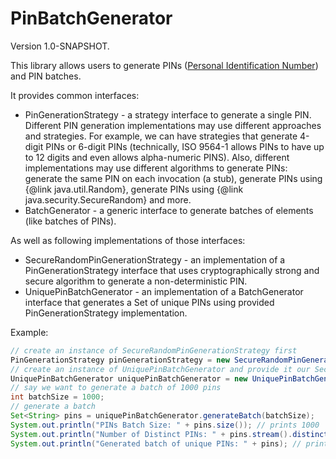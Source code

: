 # PinBatchGenerator

Version 1.0-SNAPSHOT.

This library allows users to generate PINs ([Personal Identification Number](https://en.wikipedia.org/wiki/Personal_identification_number)) and PIN batches.

It provides common interfaces:
- PinGenerationStrategy - a strategy interface to generate a single PIN. Different PIN generation implementations may use different approaches and strategies.
For example, we can have strategies that generate 4-digit PINs or 6-digit PINs
(technically, ISO 9564-1 allows PINs to have up to 12 digits and even allows alpha-numeric PINS).
Also, different implementations may use different algorithms to generate PINs: generate the same PIN on each invocation (a stub), generate PINs using {@link java.util.Random}, generate PINs using {@link java.security.SecureRandom} and more.
- BatchGenerator - a generic interface to generate batches of elements (like batches of PINs).

As well as following implementations of those interfaces:
- SecureRandomPinGenerationStrategy - an implementation of a PinGenerationStrategy interface that uses cryptographically strong and secure algorithm to generate a non-deterministic PIN.
- UniquePinBatchGenerator - an implementation of a BatchGenerator interface that generates a Set of unique PINs using provided PinGenerationStrategy implementation.

Example:
``` java
// create an instance of SecureRandomPinGenerationStrategy first
PinGenerationStrategy pinGenerationStrategy = new SecureRandomPinGenerationStrategy();
// create an instance of UniquePinBatchGenerator and provide it our SecureRandomPinGenerationStrategy
UniquePinBatchGenerator uniquePinBatchGenerator = new UniquePinBatchGenerator(new SecureRandomPinGenerationStrategy());
// say we want to generate a batch of 1000 pins
int batchSize = 1000;
// generate a batch
Set<String> pins = uniquePinBatchGenerator.generateBatch(batchSize);
System.out.println("PINs Batch Size: " + pins.size()); // prints 1000
System.out.println("Number of Distinct PINs: " + pins.stream().distinct().count()); // prints 1000
System.out.println("Generated batch of unique PINs: " + pins); // prints all 1000 unique PINs
```